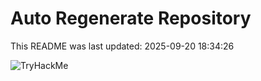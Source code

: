 # Auto Regenerate Repository

This README was last updated: 2025-09-20 18:34:26

 ![TryHackMe](https://tryhackme.com/badge/533634)